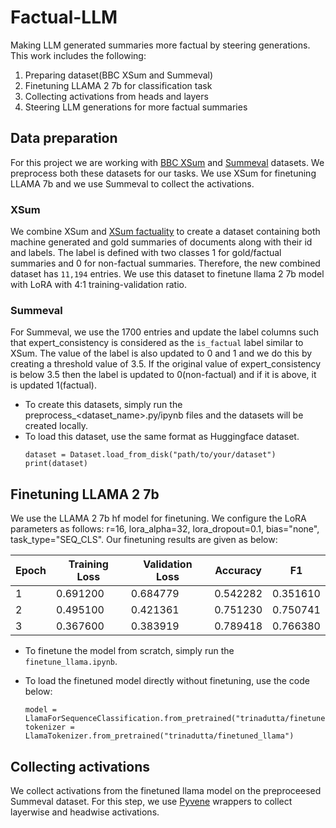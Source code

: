 # Factual-LLM
Making LLM generated summaries more factual by steering generations. This work includes the following:
1. Preparing dataset(BBC XSum and Summeval)
2. Finetuning LLAMA 2 7b for classification task
3. Collecting activations from heads and layers
4. Steering LLM generations for more factual summaries

## Data preparation
For this project we are working with [BBC XSum](https://huggingface.co/datasets/EdinburghNLP/xsum)  and [Summeval](https://huggingface.co/datasets/davidanugraha/SummEval) datasets. We preprocess both these datasets for our tasks. We use XSum for finetuning LLAMA 7b and we use Summeval to collect the activations.
### XSum
We combine XSum and [XSum factuality](https://huggingface.co/datasets/google-research-datasets/xsum_factuality) to create a dataset containing both machine generated and gold summaries of documents along with their id and labels. The label is defined with two classes 1 for gold/factual summaries and 0 for non-factual summaries. Therefore, the new combined dataset has `11,194` entries. We use this dataset to finetune llama 2 7b model with LoRA with 4:1 training-validation ratio. 

### Summeval
For Summeval, we use the 1700 entries and update the label columns such that expert_consistency is considered as the `is_factual` label similar to XSum. The value of the label is also updated to 0 and 1 and we do this by creating a threshold value of 3.5. If the original value of expert_consistency is below 3.5 then the label is updated to 0(non-factual) and if it is above, it is updated 1(factual).

* To create this datasets, simply run the preprocess_<dataset_name>.py/ipynb files and the datasets will be created locally.
* To load this dataset, use the same format as Huggingface dataset.
  ```
  dataset = Dataset.load_from_disk("path/to/your/dataset")
  print(dataset)
  ```

## Finetuning LLAMA 2 7b
We use the LLAMA 2 7b hf model for finetuning. We configure the LoRA parameters as follows: r=16, lora_alpha=32, lora_dropout=0.1, bias="none", task_type="SEQ_CLS". Our finetuning results are given as below:

| Epoch | Training Loss | Validation Loss |    Accuracy |      F1|
--------|---------------|-----------------|-------------|--------|
   1    | 0.691200      | 0.684779        | 0.542282    |0.351610|
   2    | 0.495100      | 0.421361        | 0.751230    |0.750741|
   3    | 0.367600      | 0.383919        | 0.789418    |0.766380|

* To finetune the model from scratch, simply run the `finetune_llama.ipynb`. 
* To load the finetuned model directly without finetuning, use the code below:
  
  ```
  model = LlamaForSequenceClassification.from_pretrained("trinadutta/finetuned_llama")
  tokenizer = LlamaTokenizer.from_pretrained("trinadutta/finetuned_llama")
  ```
## Collecting activations
We collect activations from the finetuned llama model on the preproceesed Summeval dataset. For this step, we use [Pyvene](https://stanfordnlp.github.io/pyvene/tutorials/pyvene_101.html) wrappers to collect layerwise and headwise activations.
